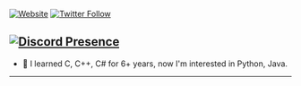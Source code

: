 [![Website](https://img.shields.io/website?label=rageturk.com&style=for-the-badge&url=https%3A%2F%2Fcodestackr.com)](https://rageturk.com)
[![Twitter Follow](https://img.shields.io/twitter/follow/RageSawyer?color=1DA1F2&logo=twitter&style=for-the-badge)](https://twitter.com/intent/follow?original_referer=https%3A%2F%2Fgithub.com%2FRageSawyer&screen_name=RageSawyer)

[![Discord Presence](https://lanyard-profile-readme.vercel.app/api/908812042968907826)](https://discord.com/users/908812042968907826)
---
- 🔭 I learned C, C++, C# for 6+ years, now I'm interested in Python, Java.
---
